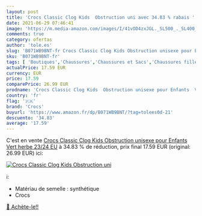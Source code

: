 ```yaml
---
layout: post
title: 'Crocs Classic Clog Kids  Obstruction uni avec 34.83 % rabais '
date: 2021-06-29 07:46:41
image: 'https://m.media-amazon.com/images/I/41vOD4zxJGL._SL500_._SL400_.jpg'
comments: true
category: ofertas
author: 'tole.es'
slug: 'B071WB9BNT-fr Crocs Classic Clog Kids Obstruction unisexe pour Enfants...'
sku: 'B071WB9BNT-fr'
tags: [ 'Boutiques','Chaussures','Chaussures et Sacs','Chaussures fille','Custom Stores','Mules et sabots fille','crocs', ]
actualPrice: 17.59 EUR
currency: EUR
price: 17.59
comparePrice: 26.99 EUR
prodname: 'Crocs Classic Clog Kids  Obstruction unisexe pour Enfants  Vert herbe  23/24 EU'
country: 'fr'
flag: '🇫🇷'
brand: 'Crocs'
buyurl: 'https://www.amazon.fr/dp/B071WB9BNT/?tag=tolees0d-21'
descuento: '34.83'
average: '17.59'
---
```


C'est en vente [Crocs Classic Clog Kids  Obstruction unisexe pour Enfants  Vert herbe  23/24 EU](https://www.amazon.fr/dp/B071WB9BNT/?tag=tolees0d-21)  à  34.83 % de réduction, prix final  17.59 EUR (original: 26.99 EUR) ici:

[![Crocs Classic Clog Kids  Obstruction uni](https://m.media-amazon.com/images/I/41vOD4zxJGL._SL500_._SL400_.jpg)](https://www.amazon.fr/dp/B071WB9BNT/?tag=tolees0d-21)

ℹ️:

- Matériau de semelle : synthétique
- Crocs

[🛒 Achète-le!!](https://www.amazon.fr/dp/B071WB9BNT/?tag=tolees0d-21)

